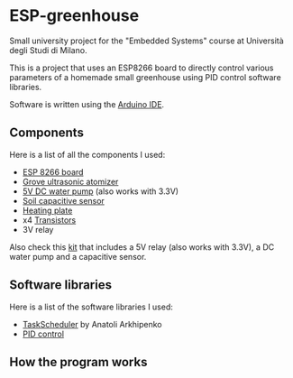 # ESP-greenhouse
Small university project for the "Embedded Systems" course at Università degli Studi di Milano.  

This is a project that uses an ESP8266 board to directly control various parameters of a homemade small greenhouse using PID control software libraries.  

Software is written using the [Arduino IDE](https://www.arduino.cc/en/software).

## Components
Here is a list of all the components I used:

- [ESP 8266 board](https://www.amazon.it/AZDelivery-NodeMCU-esp8266-esp-12e-gratuito/dp/B074Q2WM1Y/ref=sr_1_3_sspa?__mk_it_IT=%C3%85M%C3%85%C5%BD%C3%95%C3%91&crid=1BM8JS1ZAZIAV&keywords=esp8266&qid=1641210086&sprefix=esp8266%2Caps%2C87&sr=8-3-spons&psc=1&smid=A1X7QLRQH87QA3&spLa=ZW5jcnlwdGVkUXVhbGlmaWVyPUEyTTFQNkZMOUxONTVHJmVuY3J5cHRlZElkPUEwMzMyNzM5MUhPWjlWSjNEMk5ITCZlbmNyeXB0ZWRBZElkPUEwNTk3OTU1UU5SOVlITEszVUJMJndpZGdldE5hbWU9c3BfYXRmJmFjdGlvbj1jbGlja1JlZGlyZWN0JmRvTm90TG9nQ2xpY2s9dHJ1ZQ==)
- [Grove ultrasonic atomizer](https://www.reichelt.com/it/it/arduino-grove-nebulizzatore-ad-ultrasuoni-per-acqua-v1-0-eta1-grv-o2-atomiz-v1-p191218.html?r=1)
- [5V DC water pump](https://www.amazon.it/pittospwer-Noise-Brushless-Motor-sommergibile/dp/B07SNQSYSG/ref=sr_1_11?crid=27OXE4488WYJ2&keywords=arduino+water+pump&qid=1641210437&sprefix=arduino+water+pump%2Caps%2C77&sr=8-11) (also works with 3.3V)
- [Soil capacitive sensor](https://www.amazon.it/KeeYees-Sensore-Capacitivo-corrodere-Tensione/dp/B07R174TM1/ref=sr_1_2?keywords=capacitive+soil&qid=1641210478&sprefix=Soil+capa%2Caps%2C78&sr=8-2)
- [Heating plate](https://www.amazon.it/gp/product/B07FJY4PCL/ref=ppx_yo_dt_b_asin_title_o01_s00?ie=UTF8&th=1)
- x4 [Transistors](https://www.amazon.it/ICQUANZX-interruttore-Regolazione-Interruttore-elettronico/dp/B07VRCXGFY/ref=sr_1_2?__mk_it_IT=%C3%85M%C3%85%C5%BD%C3%95%C3%91&keywords=mosfet+esp32&qid=1639417941&sr=8-2)
- 3V relay

Also check this [kit](https://www.amazon.it/RUNCCI-YUN-Irrigazione-Automatico-Misurazione-Sommergibile/dp/B0814HXWVV/ref=sr_1_4?keywords=arduino+water+pump&qid=1641211244&sprefix=arduino+wat%2Caps%2C87&sr=8-4) that includes a 5V relay (also works with 3.3V), a DC water pump and a capacitive sensor.

## Software libraries

Here is a list of the software libraries I used:

- [TaskScheduler](https://www.arduino.cc/reference/en/libraries/taskscheduler/) by Anatoli Arkhipenko
- [PID control]()

## How the program works





